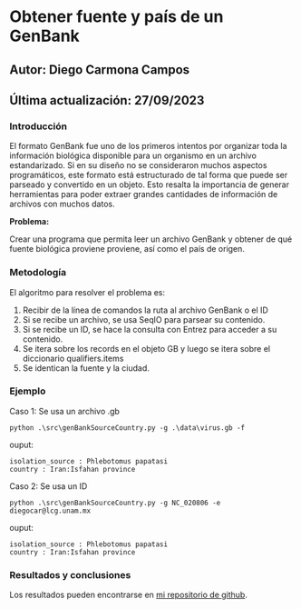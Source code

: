 # Obtener fuente y país de un GenBank

## Autor: Diego Carmona Campos
## Última actualización: 27/09/2023

### **Introducción**
El formato GenBank fue uno de los primeros intentos por organizar toda la información 
biológica disponible para un organismo en un archivo estandarizado. Si en su diseño no
se consideraron muchos aspectos programáticos, este formato está estructurado de tal 
forma que puede ser parseado y convertido en un objeto. Esto resalta la importancia de
generar herramientas para poder extraer grandes cantidades de información de archivos
con muchos datos.

**Problema:**

Crear una programa que permita leer un archivo GenBank y obtener de qué fuente biológica proviene 
proviene, así como el país de origen.

### **Metodología**

El algoritmo para resolver el problema es:

1. Recibir de la línea de comandos la ruta al archivo GenBank o el ID
2. Si se recibe un archivo, se usa SeqIO para parsear su contenido.
3. Si se recibe un ID, se hace la consulta con Entrez para acceder a su
contenido.
4. Se itera sobre los records en el objeto GB y luego se itera sobre el 
diccionario qualifiers.items
5. Se identican la fuente y la ciudad.

### Ejemplo
Caso 1: Se usa un archivo .gb
```
python .\src\genBankSourceCountry.py -g .\data\virus.gb -f

```
ouput:
```
isolation_source : Phlebotomus papatasi
country : Iran:Isfahan province
```

Caso 2: Se usa un ID
```
python .\src\genBankSourceCountry.py -g NC_020806 -e diegocar@lcg.unam.mx
```
ouput:
```
isolation_source : Phlebotomus papatasi
country : Iran:Isfahan province
```

### **Resultados y conclusiones**
Los resultados pueden encontrarse en [mi repositorio de github](https://github.com/diego-carc/pythonI/tree/master/tareas/genBankSourceCountry).
